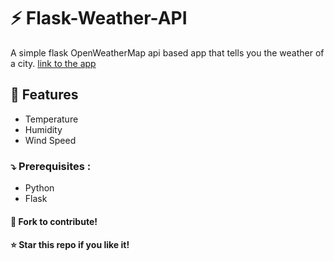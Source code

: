 # :zap: Flask-Weather-API 

A simple flask OpenWeatherMap api based app that tells you the weather of a city.
[link to the app](https://pravzzyy-flask-weather-api-1.glitch.me/)

## :wrench: Features
- Temperature
- Humidity
- Wind Speed

### :arrow_heading_down: Prerequisites :
- Python
- Flask


#### :fork_and_knife: Fork to contribute!  
#### :star: Star this repo if you like it!

